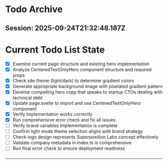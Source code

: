 # Todo Archive


## Session: 2025-09-24T21:32:48.187Z

<!-- DO NOT EDIT - Managed by todo_list tool -->
<!-- Updated: 2025-09-24T20:39:49.591Z -->

# Current Todo List State

- [x] Examine current page structure and existing hero implementation
- [x] Analyze CenteredTextOnlyHero component structure and required props
- [x] Check site theme (light/dark) to determine gradient colors
- [x] Generate appropriate background image with pixelated gradient pattern
- [x] Develop compelling hero copy that speaks to startup CTOs dealing with technical debt
- [x] Update page.svelte to import and use CenteredTextOnlyHero component
- [x] Verify implementation works correctly
- [x] Run comprehensive error check and fix all issues
- [ ] Verify brand variables implementation is complete
- [ ] Confirm light mode theme selection aligns with brand strategy
- [ ] Check logo design represents Superposition Labs concept effectively
- [ ] Validate company metadata in index.ts is comprehensive
- [ ] Run final error check to ensure deployment readiness

──────────────────────────────────────────────────
